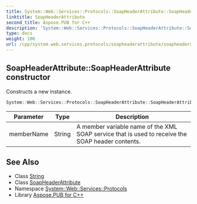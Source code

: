 ```yaml
---
title: System::Web::Services::Protocols::SoapHeaderAttribute::SoapHeaderAttribute constructor
linktitle: SoapHeaderAttribute
second_title: Aspose.PUB for C++
description: 'System::Web::Services::Protocols::SoapHeaderAttribute::SoapHeaderAttribute constructor. Constructs a new instance in C++.'
type: docs
weight: 100
url: /cpp/system.web.services.protocols/soapheaderattribute/soapheaderattribute/
---
```

## SoapHeaderAttribute::SoapHeaderAttribute constructor


Constructs a new instance.

```cpp
System::Web::Services::Protocols::SoapHeaderAttribute::SoapHeaderAttribute(String memberName)
```


| Parameter | Type | Description |
| --- | --- | --- |
| memberName | String | A member variable name of the XML SOAP service that is used to receive the SOAP header contents. |

## See Also

* Class [String](../../../system/string/)
* Class [SoapHeaderAttribute](../)
* Namespace [System::Web::Services::Protocols](../../)
* Library [Aspose.PUB for C++](../../../)
